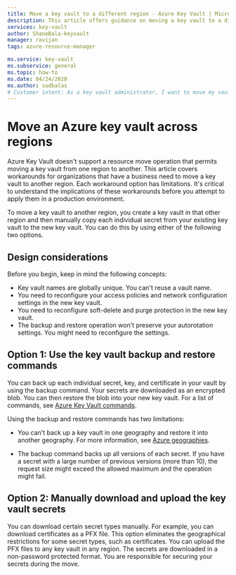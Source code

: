 ```yaml
---
title: Move a key vault to a different region - Azure Key Vault | Microsoft Docs
description: This article offers guidance on moving a key vault to a different region.
services: key-vault
author: ShaneBala-keyvault
manager: ravijan
tags: azure-resource-manager

ms.service: key-vault
ms.subservice: general
ms.topic: how-to
ms.date: 04/24/2020
ms.author: sudbalas
# Customer intent: As a key vault administrator, I want to move my vault to another region.
---
```


# Move an Azure key vault across regions

Azure Key Vault doesn't support a resource move operation that permits moving a key vault from one region to another. This article covers workarounds for organizations that have a business need to move a key vault to another region. Each workaround option has limitations. It's critical to understand the implications of these workarounds before you attempt to apply them in a production environment.

To move a key vault to another region, you create a key vault in that other region and then manually copy each individual secret from your existing key vault to the new key vault. You can do this by using either of the following two options.

## Design considerations

Before you begin, keep in mind the following concepts:

* Key vault names are globally unique. You can't reuse a vault name.
* You need to reconfigure your access policies and network configuration settings in the new key vault.
* You need to reconfigure soft-delete and purge protection in the new key vault.
* The backup and restore operation won't preserve your autorotation settings. You might need to reconfigure the settings.

## Option 1: Use the key vault backup and restore commands

You can back up each individual secret, key, and certificate in your vault by using the backup command. Your secrets are downloaded as an encrypted blob. You can then restore the blob into your new key vault. For a list of commands, see [Azure Key Vault commands](/powershell/module/azurerm.keyvault#key_vault).

Using the backup and restore commands has two limitations:

* You can't back up a key vault in one geography and restore it into another geography. For more information, see [Azure geographies](https://azure.microsoft.com/global-infrastructure/geographies/).

* The backup command backs up all versions of each secret. If you have a secret with a large number of previous versions (more than 10), the request size might exceed the allowed maximum and the operation might fail.

## Option 2: Manually download and upload the key vault secrets

You can download certain secret types manually. For example, you can download certificates as a PFX file. This option eliminates the geographical restrictions for some secret types, such as certificates. You can upload the PFX files to any key vault in any region. The secrets are downloaded in a non-password protected format. You are responsible for securing your secrets during the move.